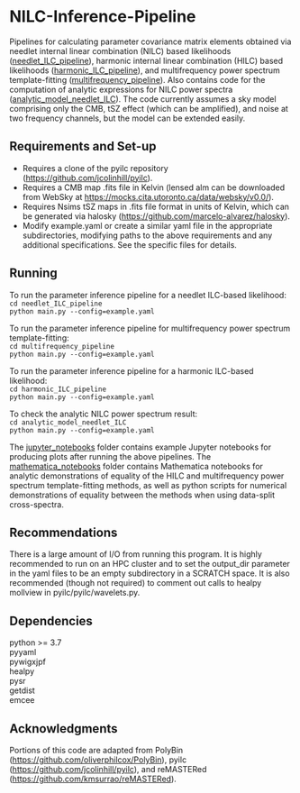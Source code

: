 # NILC-Inference-Pipeline
Pipelines for calculating parameter covariance matrix elements obtained via needlet internal linear combination (NILC) based likelihoods ([needlet_ILC_pipeline](needlet_ILC_pipeline)), harmonic internal linear combination (HILC) based likelihoods ([harmonic_ILC_pipeline](harmonic_ILC_pipeline)), and multifrequency power spectrum template-fitting ([multifrequency_pipeline](multifrequency_pipeline)). Also contains code for the computation of analytic expressions for NILC power spectra ([analytic_model_needlet_ILC](analytic_model_needlet_ILC)). The code currently assumes a sky model comprising only the CMB, tSZ effect (which can be amplified), and noise at two frequency channels, but the model can be extended easily.

## Requirements and Set-up
 - Requires a clone of the pyilc repository (https://github.com/jcolinhill/pyilc). 
 - Requires a CMB map .fits file in Kelvin (lensed alm can be downloaded from WebSky at https://mocks.cita.utoronto.ca/data/websky/v0.0/). 
 - Requires Nsims tSZ maps in .fits file format in units of Kelvin, which can be generated via halosky (https://github.com/marcelo-alvarez/halosky).
 - Modify example.yaml or create a similar yaml file in the appropriate subdirectories, modifying paths to the above requirements and any additional specifications. See the specific files for details.

## Running
To run the parameter inference pipeline for a needlet ILC-based likelihood:  
```cd needlet_ILC_pipeline```   
```python main.py --config=example.yaml```       

To run the parameter inference pipeline for multifrequency power spectrum template-fitting:  
```cd multifrequency_pipeline```       
```python main.py --config=example.yaml```  

To run the parameter inference pipeline for a harmonic ILC-based likelihood:  
```cd harmonic_ILC_pipeline```       
```python main.py --config=example.yaml``` 

To check the analytic NILC power spectrum result:  
```cd analytic_model_needlet_ILC```   
```python main.py --config=example.yaml```  

The [jupyter_notebooks](jupyter_notebooks) folder contains example Jupyter notebooks for producing plots after running the above pipelines. The [mathematica_notebooks](mathematica_notebooks) folder contains Mathematica notebooks for analytic demonstrations of equality of the HILC and multifrequency power spectrum template-fitting methods, as well as python scripts for numerical demonstrations of equality between the methods when using data-split cross-spectra.

## Recommendations
There is a large amount of I/O from running this program. It is highly recommended to run on an HPC cluster and to set the output_dir parameter in the yaml files to be an empty subdirectory in a SCRATCH space. It is also recommended (though not required) to comment out calls to healpy mollview in pyilc/pyilc/wavelets.py.

## Dependencies
python >= 3.7   
pyyaml  
pywigxjpf  
healpy  
pysr  
getdist  
emcee  

## Acknowledgments
Portions of this code are adapted from PolyBin (https://github.com/oliverphilcox/PolyBin), pyilc (https://github.com/jcolinhill/pyilc), and reMASTERed (https://github.com/kmsurrao/reMASTERed).

